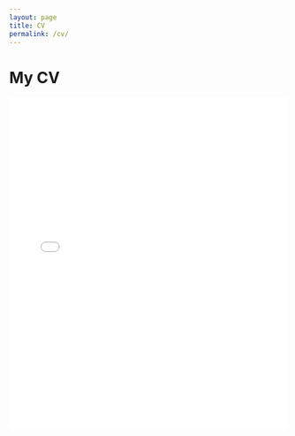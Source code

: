 ```yaml
---
layout: page
title: CV
permalink: /cv/
---
```

# My CV
<embed src="/assets/files/CV_JoaoJeronimo.pdf" type="application/pdf" width="100%" height="600px" />